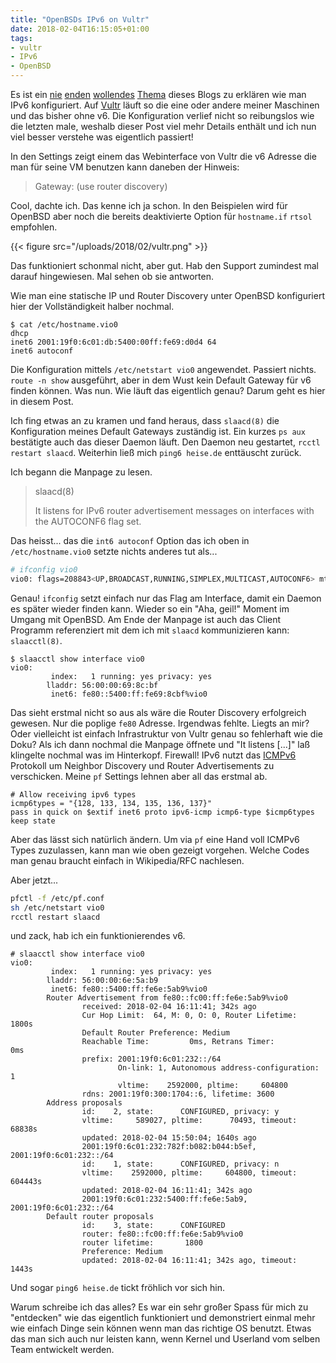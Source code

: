 ```yaml
---
title: "OpenBSDs IPv6 on Vultr"
date: 2018-02-04T16:15:05+01:00
tags:
- vultr
- IPv6
- OpenBSD
---
```


Es ist ein [nie](/blog/2014/10/09/openbsd-ipv6/)
[enden](/blog/2014/12/18/router-advertisments-in-openbsd/)
[wollendes](/blog/2016/06/26/ipv6-fuer-hue-bridge/)
[Thema](/blog/2008/12/17/ipv6/) dieses Blogs zu erklären wie man IPv6
konfiguriert. Auf [Vultr](https://vultr.com) läuft so die eine oder andere
meiner Maschinen und das bisher ohne v6. Die Konfiguration verlief nicht so
reibungslos wie die letzten male, weshalb dieser Post viel mehr Details enthält
und ich nun viel besser verstehe was eigentlich passiert!

In den Settings zeigt einem das Webinterface von Vultr die
v6 Adresse die man für seine VM benutzen kann daneben der Hinweis:

> Gateway: (use router discovery)

Cool, dachte ich. Das kenne ich ja schon. In den Beispielen wird für
OpenBSD aber noch die bereits deaktivierte Option für `hostname.if`
`rtsol` empfohlen.

{{< figure src="/uploads/2018/02/vultr.png" >}}

Das funktioniert schonmal nicht, aber gut. Hab den Support zumindest mal
darauf hingewiesen. Mal sehen ob sie antworten.

Wie man eine statische IP und Router Discovery unter OpenBSD konfiguriert
hier der Vollständigkeit halber nochmal.

```
$ cat /etc/hostname.vio0
dhcp
inet6 2001:19f0:6c01:db:5400:00ff:fe69:d0d4 64
inet6 autoconf
```

Die Konfiguration mittels `/etc/netstart vio0` angewendet. Passiert
nichts. `route -n show` ausgeführt, aber in dem Wust kein Default Gateway
für v6 finden können. Was nun. Wie läuft das eigentlich genau? Darum geht
es hier in diesem Post.

Ich fing etwas an zu kramen und fand heraus, dass `slaacd(8)` die
Konfiguration meines Default Gateways zuständig ist. Ein kurzes `ps aux`
bestätigte auch das dieser Daemon läuft. Den Daemon neu gestartet, `rcctl restart
slaacd`. Weiterhin ließ mich `ping6 heise.de` enttäuscht zurück.

Ich begann die Manpage zu lesen.

> slaacd(8)
>
> It listens for IPv6 router advertisement messages on interfaces
> with the AUTOCONF6 flag set.

Das heisst... das die `int6 autoconf` Option das ich oben in
`/etc/hostname.vio0` setzte nichts anderes tut als...

``` bash
# ifconfig vio0
vio0: flags=208843<UP,BROADCAST,RUNNING,SIMPLEX,MULTICAST,AUTOCONF6> mtu 1500
```

Genau! `ifconfig` setzt einfach nur das Flag am Interface, damit ein
Daemon es später wieder finden kann. Wieder so ein "Aha, geil!" Moment im
Umgang mit OpenBSD. Am Ende der Manpage ist auch das Client Programm
referenziert mit dem ich mit `slaacd` kommunizieren kann: `slaacctl(8)`.

```
$ slaacctl show interface vio0
vio0:
         index:   1 running: yes privacy: yes
        lladdr: 56:00:00:69:8c:bf
         inet6: fe80::5400:ff:fe69:8cbf%vio0
```

Das sieht erstmal nicht so aus als wäre die Router Discovery erfolgreich
gewesen. Nur die poplige `fe80` Adresse. Irgendwas fehlte. Liegts an mir?
Oder vielleicht ist einfach Infrastruktur von Vultr genau so fehlerhaft
wie die Doku? Als ich dann nochmal die Manpage öffnete und "It listens [...]"
laß klingelte nochmal was im Hinterkopf. Firewall! IPv6 nutzt das
[ICMPv6](https://en.wikipedia.org/wiki/Internet_Control_Message_Protocol_version_6)
Protokoll um Neighbor Discovery und Router Advertisements zu verschicken.
Meine `pf` Settings lehnen aber all das erstmal ab.

```
# Allow receiving ipv6 types
icmp6types = "{128, 133, 134, 135, 136, 137}"
pass in quick on $extif inet6 proto ipv6-icmp icmp6-type $icmp6types keep state
```

Aber das lässt sich natürlich ändern. Um via `pf` eine Hand voll ICMPv6
Types zuzulassen, kann man wie oben gezeigt vorgehen. Welche Codes man
genau braucht einfach in Wikipedia/RFC nachlesen.

Aber jetzt...

``` bash
pfctl -f /etc/pf.conf
sh /etc/netstart vio0
rcctl restart slaacd
```

und zack, hab ich ein funktionierendes v6.

```
# slaacctl show interface vio0
vio0:
         index:   1 running: yes privacy: yes
        lladdr: 56:00:00:6e:5a:b9
         inet6: fe80::5400:ff:fe6e:5ab9%vio0
        Router Advertisement from fe80::fc00:ff:fe6e:5ab9%vio0
                received: 2018-02-04 16:11:41; 342s ago
                Cur Hop Limit:  64, M: 0, O: 0, Router Lifetime:  1800s
                Default Router Preference: Medium
                Reachable Time:         0ms, Retrans Timer:         0ms
                prefix: 2001:19f0:6c01:232::/64
                        On-link: 1, Autonomous address-configuration: 1
                        vltime:    2592000, pltime:     604800
                rdns: 2001:19f0:300:1704::6, lifetime: 3600
        Address proposals
                id:    2, state:      CONFIGURED, privacy: y
                vltime:     589027, pltime:      70493, timeout:      68838s
                updated: 2018-02-04 15:50:04; 1640s ago
                2001:19f0:6c01:232:782f:b082:b044:b5ef, 2001:19f0:6c01:232::/64
                id:    1, state:      CONFIGURED, privacy: n
                vltime:    2592000, pltime:     604800, timeout:     604443s
                updated: 2018-02-04 16:11:41; 342s ago
                2001:19f0:6c01:232:5400:ff:fe6e:5ab9, 2001:19f0:6c01:232::/64
        Default router proposals
                id:    3, state:      CONFIGURED
                router: fe80::fc00:ff:fe6e:5ab9%vio0
                router lifetime:       1800
                Preference: Medium
                updated: 2018-02-04 16:11:41; 342s ago, timeout:       1443s
```

Und sogar `ping6 heise.de` tickt fröhlich vor sich hin.

Warum schreibe ich das alles? Es war ein sehr großer Spass für mich zu
"entdecken" wie das eigentlich funktioniert und demonstriert einmal mehr
wie einfach Dinge sein können wenn man das richtige OS benutzt. Etwas das
man sich auch nur leisten kann, wenn
Kernel und Userland vom selben Team entwickelt werden.
